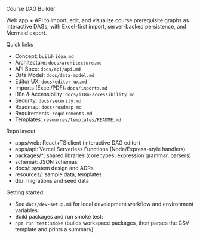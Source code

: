Course DAG Builder

Web app + API to import, edit, and visualize course prerequisite graphs as interactive DAGs, with Excel-first import, server-backed persistence, and Mermaid export.

Quick links
- Concept: `build-idea.md`
- Architecture: `docs/architecture.md`
- API Spec: `docs/api/api.md`
- Data Model: `docs/data-model.md`
- Editor UX: `docs/editor-ux.md`
- Imports (Excel/PDF): `docs/imports.md`
- i18n & Accessibility: `docs/i18n-accessibility.md`
- Security: `docs/security.md`
- Roadmap: `docs/roadmap.md`
- Requirements: `requirements.md`
- Templates: `resources/templates/README.md`

Repo layout
- apps/web: React+TS client (interactive DAG editor)
- apps/api: Vercel Serverless Functions (Node/Express-style handlers)
- packages/*: shared libraries (core types, expression grammar, parsers)
- schema/: JSON schemas
- docs/: system design and ADRs
- resources/: sample data, templates
- db/: migrations and seed data

Getting started
- See `docs/dev-setup.md` for local development workflow and environment variables.
- Build packages and run smoke test:
- `npm run test:smoke` (builds workspace packages, then parses the CSV template and prints a summary)
